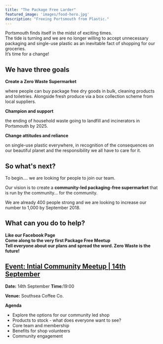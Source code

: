 ```yaml
---
title: "The Package Free Larder"
featured_image: 'images/food-hero.jpg'
description: "Freeing Portsmouth from Plastic."
---
```


<div class="container">
  <div class="row">
    <div class="col-sm-12 emphasis">
        Portsmouth finds itself in the midst of exciting times.  
    </div>
  </div>
  <div class="row">
    <div class="col-sm-12 emphasis">
        The tide is turning and we are no longer willing to accept unnecessary packaging and single-use plastic as an inevitable fact of shopping for our groceries. 
    </div>
  </div>
  <div class="row">
    <div class="col-sm-12 emphasis">
        It’s time for a change!
    </div>
  </div>
  <div class="row strip no-margin">
    <div class="col-sm-12">
        <h2>We have three goals</h2>
    </div>
  </div>
  <div class="row strip bottom-padding">
    <div class="col-sm-12 col-md-4 aim first">
        <i class="big-icon fas fa-trash-alt"></i>
        <p><strong>Create a Zero Waste Supermarket</strong></p> 
        <p>where people can buy package free dry goods in bulk, cleaning products and toiletries. Alongside fresh produce via a box collection scheme from local suppliers.</p>
    </div>
    <div class="col-sm-12 col-md-4 aim second">
        <i class="big-icon fas fa-trophy"></i>
        <p><strong>Champion and support</strong></p>
        <p>the ending of household waste going to landfill and incinerators in Portsmouth by 2025.</p>
    </div>
    <div class="col-sm-12 col-md-4 aim third">
        <i class="big-icon fab fa-slideshare"></i>
        <p><strong>Change attitudes and reliance</strong></p>
        <p>on single-use plastic everywhere, in recognition of the consequences on our beautiful planet and the responsibility we all have to care for it. </p>
    </div>
  </div>
  <div class="row">
    <div class="col-sm-12">
        <h2>So what's next?</h2>
    </div>
  </div>
  <div class="row">
    <div class="col-sm-12">
        <p>To begin…. we are looking for people to join our team.</p> 
        <p>Our vision is to create a <strong>community-led packaging-free supermarket</strong> that is run by the community... for the community.</p>
    </div>
  </div>
  <div class="row">
    <div class="col-sm-12">
        We are already 400 people strong and we are looking to increase our number to 1,000 by September 2018. 
    </div>
  </div>
  <div class="row strip no-margin">
    <div class="col-sm-12">
        <h2>What can you do to help?</h2>
    </div>
  </div>
  <div class="row strip bottom-padding">
    <div class="col-sm-12 col-md-4 help first">
      <a href="https://www.facebook.com/The-Package-Free-Larder-958255587680747">
          <i class="big-icon fas fa-thumbs-up"></i>
      </a>
      <strong>Like our Facebook Page</strong/>
    </div>
    <div class="col-sm-12 col-md-4 help second">
      <a href="https://www.facebook.com/events/1087696878055125/">
        <i class="big-icon fas fa-calendar-alt"></i>
       </a>
        <strong>Come along to the very first Package Free Meetup</strong>
    </div>
    <div class="col-sm-12 col-md-4 help third">
        <i class="big-icon fas fa-bullhorn"></i>
        <strong>Tell everyone about our plans and spread the word. Zero Waste is the future!</strong>
    </div>
  </div>
  <div class="row">
    <div class="col-sm-12">
        <a href="https://www.facebook.com/events/1087696878055125/"><h2>Event: Intial Community Meetup | 14th September</h2></a>
    </div>
  </div>
  <div class="row bottom-padding">  
    <div class="col-sm-12 col-md-3 agenda">
   </div>
    <div class="col-sm-12 col-md-6 agenda">
      <p><strong>Date:</strong> 14th September <strong>Time:</strong>19:00</p>
      <p><strong>Venue:</strong> Southsea Coffee Co.</p>
      <p><strong>Agenda</strong></p> 
      <ul>
        <li>Explore the options for our community led shop</li>
        <li>Products to stock - what does everyone want to see? </li>
        <li>Core team and membership</li>
        <li>Benefits for shop volunteers</li>
        <li>Community engagement</li>
      </ul>
    </div>
    <div class="col-sm-12 col-md-3 picture">
    </div>
</div>